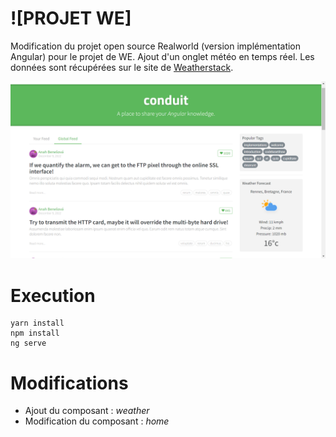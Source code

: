 # ![PROJET WE]

Modification du projet open source Realworld (version implémentation Angular) pour le projet de WE.
Ajout d'un onglet météo en temps réel. Les données sont récupérées sur le site de [Weatherstack](https://weatherstack.com).

![](projetWE.png)

# Execution
```
yarn install
npm install
ng serve
```

# Modifications
- Ajout du composant : _weather_
- Modification du composant : _home_
